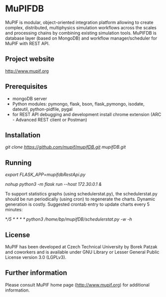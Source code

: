 # MuPIFDB 

MuPIF is modular, object-oriented integration platform allowing to create complex, distributed, multiphysics simulation workflows across the scales and processing chains by combining existing simulation tools. MuPIFDB is database layer (based on MongoDB) and workflow manager/scheduler for MuPIF with REST API.

## Project website
http://www.mupif.org

## Prerequisites
* mongoDB server
* Python modules: pymongo, flask, bson, flask_pymongo, isodate, dateutil, python-pidfile, pygal
* for REST API debugging and development install chrome extension (ARC - Advanced REST client or Postman)

## Installation
*git clone https://github.com/mupif/mupifDB.git mupifDB.git*

## Running
*export FLASK_APP=mupifdbRestApi.py*

*nohup python3 -m flask run --host 172.30.0.1 &*

To support statistics graphs (using schedulerstat.py), the schedulerstat.py should be run periodically (using cron) to regenerate the charts. Dynamic generation is costly. Suggested crontab entry to update charts every 5 minutes:

**/5 * * * * python3 /home/bp/mupifDB/schedulerstat.py -w -h*






## License
MuPIF has been developed at Czech Technical University by Borek Patzak and coworkers and is available under GNU Library or Lesser General Public License version 3.0 (LGPLv3).

## Further information
Please consult MuPIF home page (http://www.mupif.org) for additional information.
